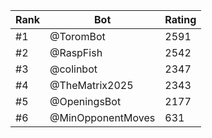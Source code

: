 Rank|Bot|Rating
---|---|---
#1|@ToromBot|2591
#2|@RaspFish|2542
#3|@colinbot|2347
#4|@TheMatrix2025|2343
#5|@OpeningsBot|2177
#6|@MinOpponentMoves|631
